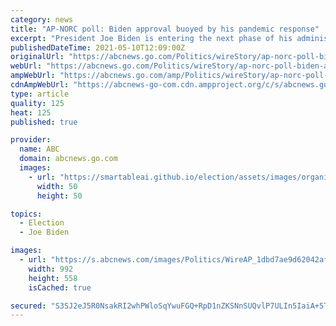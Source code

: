 ```yaml
---
category: news
title: "AP-NORC poll: Biden approval buoyed by his pandemic response"
excerpt: "President Joe Biden is entering the next phase of his administration with the steady approval of a majority of Americans"
publishedDateTime: 2021-05-10T12:09:00Z
originalUrl: "https://abcnews.go.com/Politics/wireStory/ap-norc-poll-biden-approval-buoyed-pandemic-response-77598908"
webUrl: "https://abcnews.go.com/Politics/wireStory/ap-norc-poll-biden-approval-buoyed-pandemic-response-77598908"
ampWebUrl: "https://abcnews.go.com/amp/Politics/wireStory/ap-norc-poll-biden-approval-buoyed-pandemic-response-77598908"
cdnAmpWebUrl: "https://abcnews-go-com.cdn.ampproject.org/c/s/abcnews.go.com/amp/Politics/wireStory/ap-norc-poll-biden-approval-buoyed-pandemic-response-77598908"
type: article
quality: 125
heat: 125
published: true

provider:
  name: ABC
  domain: abcnews.go.com
  images:
    - url: "https://smartableai.github.io/election/assets/images/organizations/abcnews.go.com-50x50.jpg"
      width: 50
      height: 50

topics:
  - Election
  - Joe Biden

images:
  - url: "https://s.abcnews.com/images/Politics/WireAP_1dbd7ae9d62042af9c8ad0ac023f319c_16x9_992.jpg"
    width: 992
    height: 558
    isCached: true

secured: "S3SJ2eJ5R0NsakRI2whPWloSqYwuFGQ+RpD1nZKSNnSUQvlP7ULIn5IaiA+5TmWlQt/ER4srLoUWra2XFxSQiNI8Q2IctlOLlz8z0PodGpkwBksGvbBIvqWi/BR4VOy9ybRG7Gg96oek1UFKTPFU5NsTor8n0mTC0Mqf730wt895MoA0cLgxr7bqahbEda+9jNwdVjsK+cj0IDkPuELCP8nq5m76OV+s9bBQlpK1/B7mX8RinJm2JnL91RakXc11UPVGk+ULfkog2LjllJ06L4F17PK8FnWyrygv6Gv9FjzuNjH2LmmMFtCe9FNQiGrU+hdKjcFZ3xiz7YYYtdYd/O6dWxw48rCQqfXYMlmMRRY=;te4xkifAFkjAlXhERoO+nQ=="
---
```


